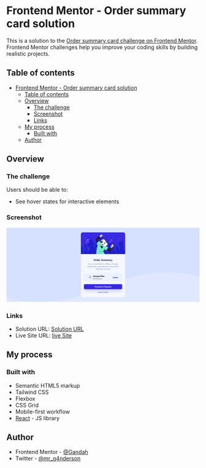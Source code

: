 # Frontend Mentor - Order summary card solution

This is a solution to the [Order summary card challenge on Frontend Mentor](https://www.frontendmentor.io/challenges/order-summary-component-QlPmajDUj). Frontend Mentor challenges help you improve your coding skills by building realistic projects.

## Table of contents

- [Frontend Mentor - Order summary card solution](#frontend-mentor---order-summary-card-solution)
  - [Table of contents](#table-of-contents)
  - [Overview](#overview)
    - [The challenge](#the-challenge)
    - [Screenshot](#screenshot)
    - [Links](#links)
  - [My process](#my-process)
    - [Built with](#built-with)
  - [Author](#author)

## Overview

### The challenge

Users should be able to:

- See hover states for interactive elements

### Screenshot

![Desktop](./screenshots/screenshot-desktop.png)

### Links

- Solution URL: [Solution URL](https://github.com/Gandah/React_Projects/tree/main/order_summary_component)
- Live Site URL: [live Site ](https://your-live-site-url.com)

## My process

### Built with

- Semantic HTML5 markup
- Tailwind CSS
- Flexbox
- CSS Grid
- Mobile-first workflow
- [React](https://reactjs.org/) - JS library

## Author

- Frontend Mentor - [@Gandah](https://www.frontendmentor.io/profile/Gandah)
- Twitter - [@mr_g4nderson](https://twitter.com/mr_g4nderson?t=A5NobjZab2sVEdh3Zq9s0A&s=09)